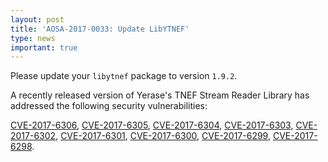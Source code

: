 ```yaml
---
layout: post
title: 'AOSA-2017-0033: Update LibYTNEF'
type: news
important: true
---
```


Please update your `libytnef` package to version `1.9.2`.

A recently released version of Yerase's TNEF Stream Reader Library has addressed the following security vulnerabilities:

[CVE-2017-6306](https://cve.mitre.org/cgi-bin/cvename.cgi?name=CVE-2017-6306), [CVE-2017-6305](https://cve.mitre.org/cgi-bin/cvename.cgi?name=CVE-2017-6305), [CVE-2017-6304](https://cve.mitre.org/cgi-bin/cvename.cgi?name=CVE-2017-6304), [CVE-2017-6303](https://cve.mitre.org/cgi-bin/cvename.cgi?name=CVE-2017-6303), [CVE-2017-6302](https://cve.mitre.org/cgi-bin/cvename.cgi?name=CVE-2017-6302), [CVE-2017-6301](https://cve.mitre.org/cgi-bin/cvename.cgi?name=CVE-2017-6301), [CVE-2017-6300](https://cve.mitre.org/cgi-bin/cvename.cgi?name=CVE-2017-6300), [CVE-2017-6299](https://cve.mitre.org/cgi-bin/cvename.cgi?name=CVE-2017-6299), [CVE-2017-6298](https://cve.mitre.org/cgi-bin/cvename.cgi?name=CVE-2017-6298).